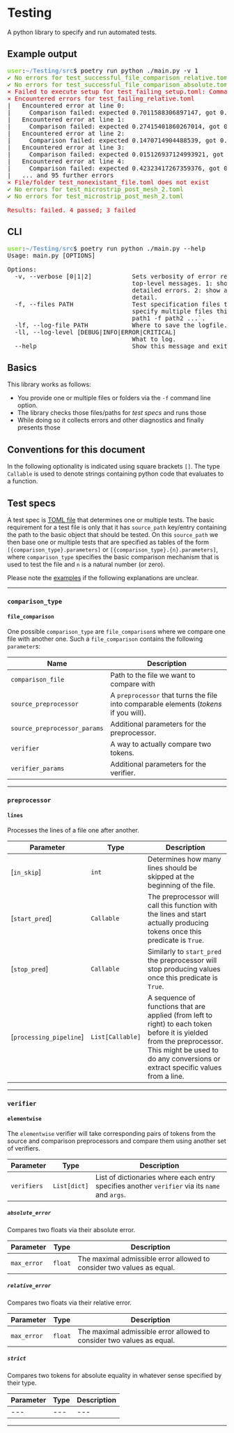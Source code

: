 # Testing
A python library to specify and run automated tests.

## Example output

<pre><font color="#8AE234"><b>user</b></font>:<font color="#729FCF"><b>~/Testing/src</b></font>$ poetry run python ./main.py -v 1
<font color="#4E9A06">✔ No errors for test_successful_file_comparison_relative.toml</font>
<font color="#4E9A06">✔ No errors for test_successful_file_comparison_absolute.toml</font>
<font color="#CC0000">⨯ Failed to execute setup for test_failing_setup.toml: Command &apos;echo test &amp;&amp; exit 1&apos; returned non-zero exit status 1.</font>
<font color="#CC0000">⨯ Encountered errors for test_failing_relative.toml</font>
|   Encountered error at line 0:
|     Comparison failed: expected 0.7011588306897147, got 0.7011588303133641. Relative error of 5.36755155699726e-10 exceeds 1e-12.
|   Encountered error at line 1:
|     Comparison failed: expected 0.27415401860267014, got 0.274154018512178. Relative error of 3.300776485550927e-10 exceeds 1e-12.
|   Encountered error at line 2:
|     Comparison failed: expected 0.1470714904488539, got 0.14707149030804034. Relative error of 9.574497057911537e-10 exceeds 1e-12.
|   Encountered error at line 3:
|     Comparison failed: expected 0.015126937124993921, got 0.015126937118361994. Relative error of 4.3841840493813077e-10 exceeds 1e-12.
|   Encountered error at line 4:
|     Comparison failed: expected 0.42323417267359376, got 0.4232341726050519. Relative error of 1.6194778989206068e-10 exceeds 1e-12.
|   ... and 95 further errors
<font color="#CC0000">⨯ File/folder test_nonexistant_file.toml does not exist</font>
<font color="#4E9A06">✔ No errors for test_microstrip_post_mesh_2.toml</font>
<font color="#4E9A06">✔ No errors for test_microstrip_post_mesh_2.toml</font>

<font color="#CC0000">Results: failed. 4 passed; 3 failed</font>
</pre>


## CLI

<pre><font color="#8AE234"><b>user</b></font>:<font color="#729FCF"><b>~/Testing/src</b></font>$ poetry run python ./main.py --help
Usage: main.py [OPTIONS]

Options:
  -v, --verbose [0|1|2]           Sets verbosity of error reporting. 0: only
                                  top-level messages. 1: show a handful of
                                  detailed errors. 2: show all errors in full
                                  detail.
  -f, --files PATH                Test specification files to run. You may
                                  specify multiple files this way, e.g. `-f
                                  path1 -f path2 ...`.
  -lf, --log-file PATH            Where to save the logfile.
  -ll, --log-level [DEBUG|INFO|ERROR|CRITICAL]
                                  What to log.
  --help                          Show this message and exit.</pre>
## Basics

This library works as follows:

* You provide one or multiple files or folders via the `-f` command line option.
* The library checks those files/paths for *test specs* and runs those
* While doing so it collects errors and other diagnostics and finally presents those

## Conventions for this document

In the following optionality is indicated using square brackets `[]`.
The type `Callable` is used to denote strings containing python code that evaluates to a function.

## Test specs

A test spec is [TOML file](https://toml.io/en/) that determines one or multiple tests. The basic requirement for a test file is only that it has `source_path` key/entry containing the path to the basic object that should be tested. On this `source_path` we then base one or multiple tests that are specified as tables of the form `[{comparison_type}.parameters]` or `[{comparison_type}.{n}.parameters]`, where `comparison_type` specifies the basic comparison mechanism that is used to test the file and `n` is a natural number (or zero).

Please note the [examples](./examples) if the following explanations are unclear.

___

### `comparison_type`

#### `file_comparison`

One possible `comparison_type` are `file_comparison`s where we compare one file with another one. Such a `file_comparison` contains the following `parameter`s:

 | Name         | Description|
|--------------|-----------|
| `comparison_file` | Path to the file we want to compare with |
| `source_preprocessor` | A `preprocessor` that turns the file into comparable elements (*tokens* if you will). |
|`source_preprocessor_params`| Additional parameters for the preprocessor. |
|`verifier`| A way to actually compare two tokens. |
|`verifier_params`| Additional parameters for the verifier. |

___

### `preprocessor`

#### `lines`

Processes the lines of a file one after another.

 | Parameter    |  Type  | Description|
 |---|---|---|
 |[`in_skip`]| `int` | Determines how many lines should be skipped at the beginning of the file. |
 |[`start_pred`]| `Callable` | The preprocessor will call this function with the lines and start actually producing tokens once this predicate is `True`. |
 |[`stop_pred`]| `Callable` | Similarly to `start_pred` the preprocessor will stop producing values once this predicate is `True`. |
 |[`processing_pipeline`]| `List[Callable]` | A sequence of functions that are applied (from left to right) to each token before it is yielded from the preprocessor. This might be used to do any conversions or extract specific values from a line. |

___

### `verifier`

#### `elementwise`
The `elementwise` verifier will take corresponding pairs of tokens from the source and comparison preprocessors and compare them using another set of verifiers.

 | Parameter    |  Type  | Description|
 |---|---|---|
 |`verifiers`| `List[dict]` | List of dictionaries where each entry specifies another `verifier` via its `name` and `args`. |

##### `absolute_error`

Compares two floats via their absolute error.

 | Parameter    |  Type  | Description|
 |---|---|---|
 |`max_error`| `float` | The maximal admissible error allowed to consider two values as equal. |
 
##### `relative_error`

Compares two floats via their relative error.

 | Parameter    |  Type  | Description|
 |---|---|---|
 |`max_error`| `float` | The maximal admissible error allowed to consider two values as equal. |

##### `strict`

Compares two tokens for absolute equality in whatever sense specified by their type.

 | Parameter    |  Type  | Description|
 |---|---|---|
 |---| --- | --- |

___

